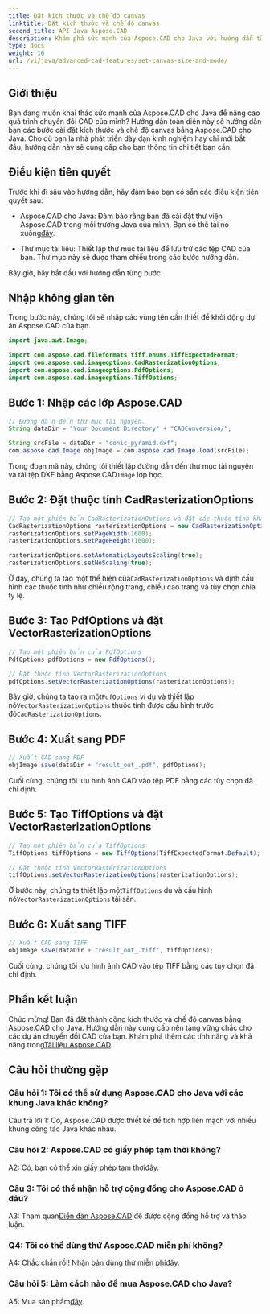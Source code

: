 ```yaml
---
title: Đặt kích thước và chế độ canvas
linktitle: Đặt kích thước và chế độ canvas
second_title: API Java Aspose.CAD
description: Khám phá sức mạnh của Aspose.CAD cho Java với hướng dẫn từng bước của chúng tôi về cách đặt kích thước và chế độ canvas. Dễ dàng chuyển đổi tệp CAD sang định dạng PDF và TIFF.
type: docs
weight: 16
url: /vi/java/advanced-cad-features/set-canvas-size-and-mode/
---
```

## Giới thiệu

Bạn đang muốn khai thác sức mạnh của Aspose.CAD cho Java để nâng cao quá trình chuyển đổi CAD của mình? Hướng dẫn toàn diện này sẽ hướng dẫn bạn các bước cài đặt kích thước và chế độ canvas bằng Aspose.CAD cho Java. Cho dù bạn là nhà phát triển dày dạn kinh nghiệm hay chỉ mới bắt đầu, hướng dẫn này sẽ cung cấp cho bạn thông tin chi tiết bạn cần.

## Điều kiện tiên quyết

Trước khi đi sâu vào hướng dẫn, hãy đảm bảo bạn có sẵn các điều kiện tiên quyết sau:

-  Aspose.CAD cho Java: Đảm bảo rằng bạn đã cài đặt thư viện Aspose.CAD trong môi trường Java của mình. Bạn có thể tải nó xuống[đây](https://releases.aspose.com/cad/java/).

- Thư mục tài liệu: Thiết lập thư mục tài liệu để lưu trữ các tệp CAD của bạn. Thư mục này sẽ được tham chiếu trong các bước hướng dẫn.

Bây giờ, hãy bắt đầu với hướng dẫn từng bước.

## Nhập không gian tên

Trong bước này, chúng tôi sẽ nhập các vùng tên cần thiết để khởi động dự án Aspose.CAD của bạn.
```java
import java.awt.Image;

import com.aspose.cad.fileformats.tiff.enums.TiffExpectedFormat;
import com.aspose.cad.imageoptions.CadRasterizationOptions;
import com.aspose.cad.imageoptions.PdfOptions;
import com.aspose.cad.imageoptions.TiffOptions;
```

## Bước 1: Nhập các lớp Aspose.CAD

```java
// Đường dẫn đến thư mục tài nguyên.
String dataDir = "Your Document Directory" + "CADConversion/";

String srcFile = dataDir + "conic_pyramid.dxf";
com.aspose.cad.Image objImage = com.aspose.cad.Image.load(srcFile);
```

 Trong đoạn mã này, chúng tôi thiết lập đường dẫn đến thư mục tài nguyên và tải tệp DXF bằng Aspose.CAD`Image` lớp học.

## Bước 2: Đặt thuộc tính CadRasterizationOptions

```java
// Tạo một phiên bản CadRasterizationOptions và đặt các thuộc tính khác nhau của nó
CadRasterizationOptions rasterizationOptions = new CadRasterizationOptions();
rasterizationOptions.setPageWidth(1600);
rasterizationOptions.setPageHeight(1600);

rasterizationOptions.setAutomaticLayoutsScaling(true);
rasterizationOptions.setNoScaling(true);
```

 Ở đây, chúng ta tạo một thể hiện của`CadRasterizationOptions` và định cấu hình các thuộc tính như chiều rộng trang, chiều cao trang và tùy chọn chia tỷ lệ.

## Bước 3: Tạo PdfOptions và đặt VectorRasterizationOptions

```java
// Tạo một phiên bản của PdfOptions
PdfOptions pdfOptions = new PdfOptions();

// Đặt thuộc tính VectorRasterizationOptions
pdfOptions.setVectorRasterizationOptions(rasterizationOptions);
```

 Bây giờ, chúng ta tạo ra một`PdfOptions` ví dụ và thiết lập nó`VectorRasterizationOptions` thuộc tính được cấu hình trước đó`CadRasterizationOptions`.

## Bước 4: Xuất sang PDF

```java
// Xuất CAD sang PDF
objImage.save(dataDir + "result_out_.pdf", pdfOptions);
```

Cuối cùng, chúng tôi lưu hình ảnh CAD vào tệp PDF bằng các tùy chọn đã chỉ định.

## Bước 5: Tạo TiffOptions và đặt VectorRasterizationOptions

```java
// Tạo một phiên bản của TiffOptions
TiffOptions tiffOptions = new TiffOptions(TiffExpectedFormat.Default);

// Đặt thuộc tính VectorRasterizationOptions
tiffOptions.setVectorRasterizationOptions(rasterizationOptions);
```

Ở bước này, chúng ta thiết lập một`TiffOptions` dụ và cấu hình nó`VectorRasterizationOptions` tài sản.

## Bước 6: Xuất sang TIFF

```java
// Xuất CAD sang TIFF
objImage.save(dataDir + "result_out_.tiff", tiffOptions);
```

Cuối cùng, chúng tôi lưu hình ảnh CAD vào tệp TIFF bằng các tùy chọn đã chỉ định.

## Phần kết luận

 Chúc mừng! Bạn đã đặt thành công kích thước và chế độ canvas bằng Aspose.CAD cho Java. Hướng dẫn này cung cấp nền tảng vững chắc cho các dự án chuyển đổi CAD của bạn. Khám phá thêm các tính năng và khả năng trong[Tài liệu Aspose.CAD](https://reference.aspose.com/cad/java/).

## Câu hỏi thường gặp

### Câu hỏi 1: Tôi có thể sử dụng Aspose.CAD cho Java với các khung Java khác không?

Câu trả lời 1: Có, Aspose.CAD được thiết kế để tích hợp liền mạch với nhiều khung công tác Java khác nhau.

### Câu hỏi 2: Aspose.CAD có giấy phép tạm thời không?

 A2: Có, bạn có thể xin giấy phép tạm thời[đây](https://purchase.aspose.com/temporary-license/).

### Câu 3: Tôi có thể nhận hỗ trợ cộng đồng cho Aspose.CAD ở đâu?

 A3: Tham quan[Diễn đàn Aspose.CAD](https://forum.aspose.com/c/cad/19) để được cộng đồng hỗ trợ và thảo luận.

### Q4: Tôi có thể dùng thử Aspose.CAD miễn phí không?

 A4: Chắc chắn rồi! Nhận bản dùng thử miễn phí[đây](https://releases.aspose.com/).

### Câu hỏi 5: Làm cách nào để mua Aspose.CAD cho Java?

 A5: Mua sản phẩm[đây](https://purchase.aspose.com/buy).